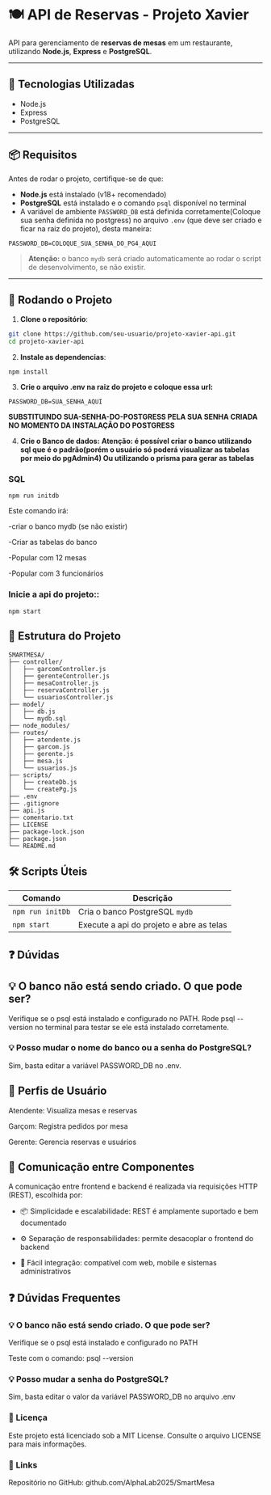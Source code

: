 # 🍽️ API de Reservas - Projeto Xavier

API para gerenciamento de **reservas de mesas** em um restaurante, utilizando **Node.js**, **Express** e **PostgreSQL**.

---

## 🚀 Tecnologias Utilizadas

- Node.js
- Express
- PostgreSQL

---

## 📦 Requisitos

Antes de rodar o projeto, certifique-se de que:

- **Node.js** está instalado (v18+ recomendado)
- **PostgreSQL** está instalado e o comando `psql` disponível no terminal
- A variável de ambiente `PASSWORD_DB` está definida corretamente(Coloque sua senha definida no postgress) no arquivo `.env` (que deve ser criado e ficar na raiz do projeto), desta maneira:

```
PASSWORD_DB=COLOQUE_SUA_SENHA_DO_PG4_AQUI
```

> **Atenção:** o banco `mydb` será criado automaticamente ao rodar o script de desenvolvimento, se não existir.

---

## 🧪 Rodando o Projeto

1. **Clone o repositório**:

```bash
git clone https://github.com/seu-usuario/projeto-xavier-api.git
cd projeto-xavier-api
```

2. **Instale as dependencias**:
```
npm install
```

3.   **Crie o arquivo .env na raiz do projeto e coloque essa url:**
```
PASSWORD_DB=SUA_SENHA_AQUI
```
**SUBSTITUINDO SUA-SENHA-DO-POSTGRESS PELA SUA SENHA CRIADA NO MOMENTO DA INSTALAÇÃO DO POSTGRESS**

4. **Crie o Banco de dados:**
**Atenção: é possível criar o banco utilizando sql que é o padrão(porém o usuário só poderá visualizar as tabelas por meio do pgAdmin4) Ou utilizando o prisma para gerar as tabelas**

### SQL
```
npm run initdb
```
Este comando irá:

-criar o banco mydb (se não existir)

-Criar as tabelas do banco

-Popular com 12 mesas

-Popular com 3 funcionários

### **Inicie a api do projeto:**:

```
npm start
```


## 🧪 Estrutura do Projeto
```
SMARTMESA/
├── controller/
│   ├── garcomController.js
│   ├── gerenteController.js
│   ├── mesaController.js
│   ├── reservaController.js
│   └── usuariosController.js
├── model/
│   ├── db.js
│   └── mydb.sql
├── node_modules/
├── routes/
│   ├── atendente.js
│   ├── garcom.js
│   ├── gerente.js
│   ├── mesa.js
│   └── usuarios.js
├── scripts/
│   ├── createDb.js
│   └── createPg.js
├── .env
├── .gitignore
├── api.js
├── comentario.txt
├── LICENSE
├── package-lock.json
├── package.json
└── README.md
```

## 🛠 Scripts Úteis
| Comando              | Descrição                                                 |
| -------------------- | --------------------------------------------------------- |
| `npm run initDb`     | Cria o banco PostgreSQL `mydb`                            |
| `npm start`          | Execute a api do projeto e abre as telas                  |

## ❓ Dúvidas 

## 💡 O banco não está sendo criado. O que pode ser?

Verifique se o psql está instalado e configurado no PATH. Rode psql --version no terminal para testar se ele está instalado corretamente.

### 💡 Posso mudar o nome do banco ou a senha do PostgreSQL?

Sim, basta editar a variável PASSWORD_DB no .env.

## 👥 Perfis de Usuário

Atendente: Visualiza mesas e reservas

Garçom: Registra pedidos por mesa

Gerente: Gerencia reservas e usuários

## 💬 Comunicação entre Componentes

A comunicação entre frontend e backend é realizada via requisições HTTP (REST), escolhida por:

- 📦 Simplicidade e escalabilidade: REST é amplamente suportado e bem documentado

- ⚙️ Separação de responsabilidades: permite desacoplar o frontend do backend

- 🔌 Fácil integração: compatível com web, mobile e sistemas administrativos

## ❓ Dúvidas Frequentes

### 💡 O banco não está sendo criado. O que pode ser?

Verifique se o psql está instalado e configurado no PATH

Teste com o comando: psql --version

### 💡 Posso mudar a senha do PostgreSQL?

Sim, basta editar o valor da variável PASSWORD_DB no arquivo .env

### 📄 Licença

Este projeto está licenciado sob a MIT License. Consulte o arquivo LICENSE para mais informações.

### 🔗 Links

Repositório no GitHub: github.com/AlphaLab2025/SmartMesa
